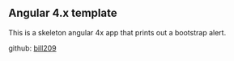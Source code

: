 ## Angular 4.x template ## 

This is a skeleton angular 4x app that prints out a bootstrap alert.

github: [bill209](https://github.com/bill209)
